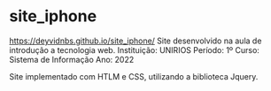 # site_iphone
https://deyvidnbs.github.io/site_iphone/
Site desenvolvido na aula de introdução a tecnologia web.
Instituição: UNIRIOS
Período: 1º
Curso: Sistema de Informação
Ano: 2022

Site implementado com HTLM e CSS, utilizando a biblioteca Jquery.
